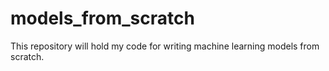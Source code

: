 # models_from_scratch
This repository will hold my code for writing machine learning models from scratch. 
